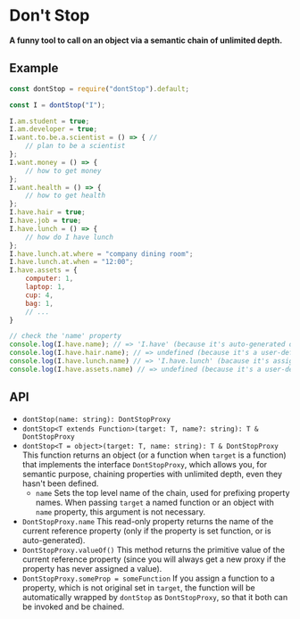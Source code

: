 # Don't Stop

**A funny tool to call on an object via a semantic chain of unlimited depth.**

## Example

```javascript
const dontStop = require("dontStop").default;

const I = dontStop("I");

I.am.student = true;
I.am.developer = true;
I.want.to.be.a.scientist = () => { // 
    // plan to be a scientist
};
I.want.money = () => {
    // how to get money
};
I.want.health = () => {
    // how to get health
};
I.have.hair = true;
I.have.job = true;
I.have.lunch = () => {
    // how do I have lunch
};
I.have.lunch.at.where = "company dining room";
I.have.lunch.at.when = "12:00"; 
I.have.assets = {
    computer: 1,
    laptop: 1,
    cup: 4,
    bag: 1,
    // ...
}

// check the 'name' property
console.log(I.have.name); // => 'I.have' (because it's auto-generated object)
console.log(I.have.hair.name); // => undefined (because it's a user-defined value)
console.log(I.have.lunch.name) // => 'I.have.lunch' (bacause it's assigned function)
console.log(I.have.assets.name) // => undefined (because it's a user-defined value)
```

## API

- `dontStop(name: string): DontStopProxy`
- `dontStop<T extends Function>(target: T, name?: string): T & DontStopProxy`
- `dontStop<T = object>(target: T, name: string): T & DontStopProxy`
    This function returns an object (or a function when `target` is a function) 
    that implements the interface `DontStopProxy`, which allows you, for 
    semantic purpose, chaining properties with unlimited depth, even they hasn't
    been defined.
    - `name` Sets the top level name of the chain, used for prefixing property 
        names. When passing `target` a named function or an object with `name` 
        property, this argument is not necessary.
- `DontStopProxy.name` This read-only property returns the name of the current 
    reference property (only if the property is set function, or is 
    auto-generated).
- `DontStopProxy.valueOf()` This method returns the primitive value of the 
    current reference property (since you will always get a new proxy if the 
    property has never assigned a value).
- `DontStopProxy.someProp = someFunction` If you assign a function to a 
    property, which is not original set in `target`, the function will be 
    automatically wrapped by `dontStop` as `DontStopProxy`, so that it both can 
    be invoked and be chained.